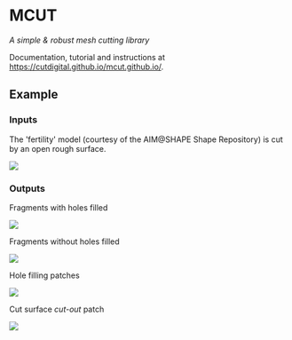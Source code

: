 # MCUT

_A simple & robust mesh cutting library_ 

Documentation, tutorial and instructions at https://cutdigital.github.io/mcut.github.io/.

## Example

### Inputs

The 'fertility' model (courtesy of the AIM@SHAPE Shape Repository) is cut by an open rough surface.

![](https://github.com/cutdigital/mcut.github.io/blob/master/docs/media/repo-teaser/sourcecut-mesh.jpg?raw=true)

### Outputs

Fragments with holes filled

![](https://github.com/cutdigital/mcut.github.io/blob/master/docs/media/repo-teaser/sealed-interior-frags.png?raw=true)

Fragments without holes filled

![](https://github.com/cutdigital/mcut.github.io/blob/master/docs/media/repo-teaser/unsealed-frags.png?raw=true)

Hole filling patches

![](https://github.com/cutdigital/mcut.github.io/blob/master/docs/media/repo-teaser/interior-patches.png?raw=true)

Cut surface _cut-out_ patch

![](https://github.com/cutdigital/mcut.github.io/blob/master/docs/media/repo-teaser/exterior-patches.png?raw=true)
